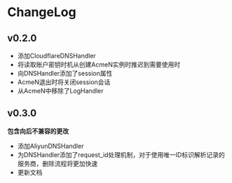 # ChangeLog

## v0.2.0

- 添加CloudflareDNSHandler
- 将读取账户密钥时机从创建AcmeN实例时推迟到需要使用时
- 向DNSHandler添加了session属性
- AcmeN退出时将关闭session会话
- 从AcmeN中移除了LogHandler

## v0.3.0

**包含向后不兼容的更改**
- 添加AliyunDNSHandler
- 为DNSHandler添加了request_id处理机制，对于使用唯一ID标识解析记录的服务商，删除流程将更加快速
- 更新文档
